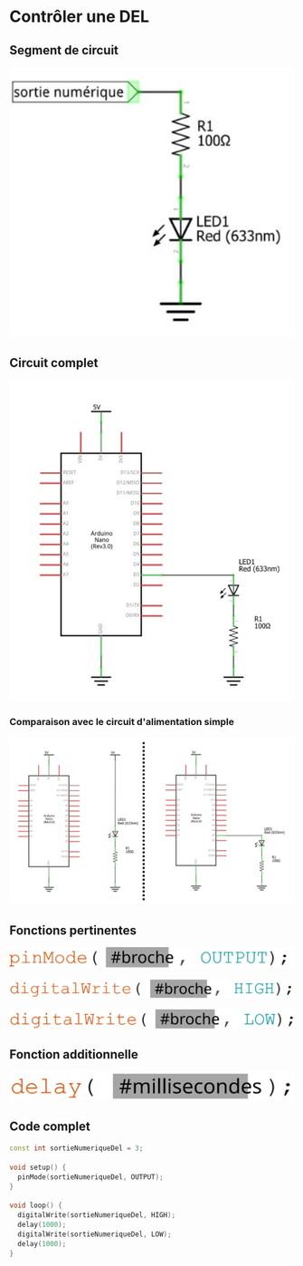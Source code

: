 # Contrôler une DEL

## Segment de circuit

![Segment de circuit pour contrôler une DEL](arduino_exemple_del/Slide1.SVG)

## Circuit complet

![Circuit complet pour contrôler une DEL](arduino_exemple_del/Slide2.SVG)

### Comparaison avec le circuit d'alimentation simple

![Comparaison du circuit d'alimentation simple à gauche avec celui de contrôle à droite](arduino_exemple_del/Slide3.SVG)

## Fonctions pertinentes

![Configuer la broche # en tant que sortie numérique](arduino_code/pinModeOutput.svg)

![Activer 5V à la broche #](arduino_code/digitalWriteHigh.svg)

![Activer 0V à la broche #](arduino_code/digitalWriteLow.svg)

## Fonction additionnelle

![Bloquer/Arrêter le code pour un certains nombre de millisecondes](arduino_code/delay.svg)


## Code complet 

```cpp
const int sortieNumeriqueDel = 3;

void setup() {
  pinMode(sortieNumeriqueDel, OUTPUT);
}

void loop() {
  digitalWrite(sortieNumeriqueDel, HIGH);  
  delay(1000);               
  digitalWrite(sortieNumeriqueDel, LOW);    
  delay(1000);              
}
```



